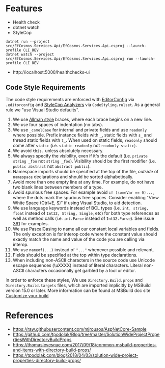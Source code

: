 # Features
- Health check
- dotnet watch
- StyleCop

```
dotnet run --project src/EfCosmos.Services.Api/EfCosmos.Services.Api.csproj --launch-profile CLI_DEV
dotnet watch --project src/EfCosmos.Services.Api/EfCosmos.Services.Api.csproj run --launch-profile CLI_DEV
```

- http://localhost:5000/healthchecks-ui


Code Style Requirements
---

The code style requirements are enforced with
[EditorConfig](https://docs.microsoft.com/en-us/visualstudio/ide/create-portable-custom-editor-options)
via `.editorconfig` and
[StyleCop Analyzers](https://github.com/DotNetAnalyzers/StyleCopAnalyzers) via
`CodeStyling.rulset`. As a general rule we "use Visual Studio defaults".

1. We use [Allman style](http://en.wikipedia.org/wiki/Indent_style#Allman_style)
   braces, where each brace begins on a new line.
2. We use four spaces of indentation (no tabs).
3. We use `_camelCase` for internal and private fields and use `readonly` where
   possible. Prefix instance fields with `_`, static fields with `s_` and thread
   static fields with `t_`. When used on static fields, `readonly` should come
   after `static` (i.e. `static readonly` not `readonly static`).
4. We avoid `this.` unless absolutely necessary.
5. We always specify the visibility, even if it's the default (i.e. `private
   string _foo` not `string _foo`). Visibility should be the first modifier
   (i.e. `public abstract` not `abstract public`).
6. Namespace imports should be specified at the top of the file, *outside* of
   `namespace` declarations and should be sorted alphabetically.
7. Avoid more than one empty line at any time. For example, do not have two
   blank lines between members of a type.
8. Avoid spurious free spaces.
   For example avoid `if (someVar == 0)...`, where the dots mark the spurious free spaces.
   Consider enabling "View White Space (Ctrl+E, S)" if using Visual Studio, to aid detection.
9. We use language keywords instead of BCL types (i.e. `int, string, float`
   instead of `Int32, String, Single`, etc) for both type references as well as
   method calls (i.e. `int.Parse` instead of `Int32.Parse`). See issue
   [391](https://github.com/dotnet/corefx/issues/391) for examples.
10. We use PascalCasing to name all our constant local variables and fields. The
    only exception is for interop code where the constant value should exactly
    match the name and value of the code you are calling via interop.
11. We use ```nameof(...)``` instead of ```"..."``` whenever possible and
    relevant.
12. Fields should be specified at the top within type declarations.
13. When including non-ASCII characters in the source code use Unicode escape
    sequences (\uXXXX) instead of literal characters. Literal non-ASCII
    characters occasionally get garbled by a tool or editor.

In order to enforce these styles, We use `Directory.Build.props` and
`Directory.Build.targets` files, which are imported implicitly by MSBuild
version 15.0 or later. More information can be found at MSBuild doc site
[Customize your build](https://docs.microsoft.com/en-us/visualstudio/msbuild/customize-your-build)

# References
- https://raw.githubusercontent.com/mjrousos/AspNetCore-Sample
- https://github.com/tpodolak/Blog/tree/master/SolutionWideProjectPropertiesWithDirectoryBuildProps
- https://thomaslevesque.com/2017/09/18/common-msbuild-properties-and-items-with-directory-build-props/
- https://tpodolak.com/blog/2018/04/03/solution-wide-project-properties-directory-build-props/

